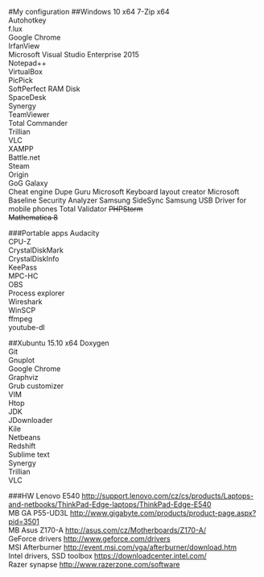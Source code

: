 #My configuration
##Windows 10 x64
7-Zip x64  
Autohotkey  
f.lux  
Google Chrome  
IrfanView  
Microsoft Visual Studio Enterprise 2015  
Notepad++  
VirtualBox  
PicPick  
SoftPerfect RAM Disk  
SpaceDesk  
Synergy  
TeamViewer  
Total Commander  
Trillian  
VLC  
XAMPP  
Battle.net  
Steam  
Origin  
GoG Galaxy  
Cheat engine
Dupe Guru
Microsoft Keyboard layout creator
Microsoft Baseline Security Analyzer
Samsung SideSync
Samsung USB Driver for mobile phones
Total Validator
~~PHPStorm~~  
~~Mathematica 8~~  

###Portable apps
Audacity  
CPU-Z  
CrystalDiskMark  
CrystalDiskInfo  
KeePass  
MPC-HC  
OBS  
Process explorer  
Wireshark  
WinSCP  
ffmpeg  
youtube-dl  
  
##Xubuntu 15.10 x64
Doxygen  
Git  
Gnuplot  
Google Chrome  
Graphviz  
Grub customizer  
VIM  
Htop  
JDK  
JDownloader  
Kile  
Netbeans  
Redshift  
Sublime text  
Synergy  
Trillian  
VLC  

###HW
Lenovo E540 http://support.lenovo.com/cz/cs/products/Laptops-and-netbooks/ThinkPad-Edge-laptops/ThinkPad-Edge-E540  
MB GA P55-UD3L http://www.gigabyte.com/products/product-page.aspx?pid=3501  
MB Asus Z170-A http://asus.com/cz/Motherboards/Z170-A/  
GeForce drivers http://www.geforce.com/drivers  
MSI Afterburner http://event.msi.com/vga/afterburner/download.htm  
Intel drivers, SSD toolbox https://downloadcenter.intel.com/  
Razer synapse http://www.razerzone.com/software  
